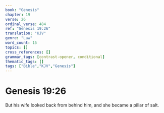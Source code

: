 ```yaml
---
book: "Genesis"
chapter: 19
verse: 26
ordinal_verse: 484
ref: "Genesis 19:26"
translation: "KJV"
genre: "Law"
word_count: 15
topics: []
cross_references: []
grammar_tags: [contrast-opener, conditional]
thematic_tags: []
tags: ["Bible","KJV","Genesis"]
---
```


# Genesis 19:26

But his wife looked back from behind him, and she became a pillar of salt.
